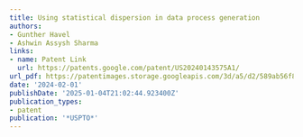 ```yaml
---
title: Using statistical dispersion in data process generation
authors:
- Gunther Havel
- Ashwin Assysh Sharma
links:
- name: Patent Link
  url: https://patents.google.com/patent/US20240143575A1/
url_pdf: https://patentimages.storage.googleapis.com/3d/a5/d2/589ab56f843fb9/US11899650.pdf
date: '2024-02-01'
publishDate: '2025-01-04T21:02:44.923400Z'
publication_types:
- patent
publication: '*USPTO*'
---
```

